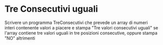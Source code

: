 # Tre Consecutivi uguali
Scrivere un programma TreConsecutivi che prevede un array di numeri interi contenente valori a 
piacere e stampa "Tre valori consecutivi uguali" se l'array contiene tre valori uguali in tre posizioni consecutive, 
oppure stampa "NO" altrimenti
